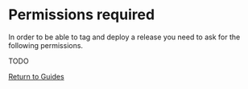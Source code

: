 # Permissions required

In order to be able to tag and deploy a release you need to ask for the
following permissions.

TODO

[Return to Guides](../README.md#guides)
